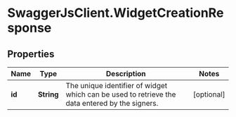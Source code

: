 # SwaggerJsClient.WidgetCreationResponse

## Properties
Name | Type | Description | Notes
------------ | ------------- | ------------- | -------------
**id** | **String** | The unique identifier of widget which can be used to retrieve the data entered by the signers. | [optional] 


